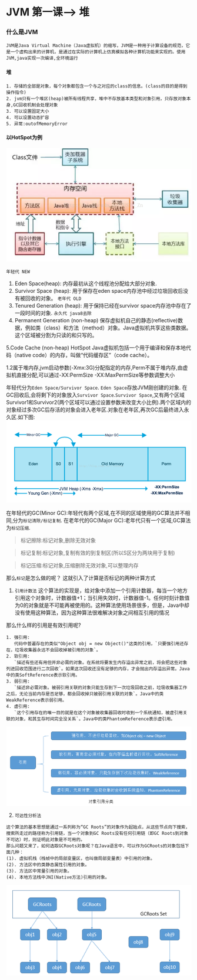 # JVM 第一课--> 堆

### 什么是JVM
``
JVM是Java Virtual Machine（Java虚拟机）的缩写，JVM是一种用于计算设备的规范，它是一个虚构出来的计算机，是通过在实际的计算机上仿真模拟各种计算机功能来实现的。使用JVM,java实现一次编译,全环境运行
``

#### 堆
```
1. 存储的全部是对象，每个对象都包含一个与之对应的class的信息。(class的目的是得到操作指令) 
2. jvm只有一个堆区(heap)被所有线程共享，堆中不存放基本类型和对象引用，只存放对象本身,GC回收机制会处理对象
3. 可以设置固定大小
4. 可以设置动态扩容  
5. 异常:outofMemoryError
```

#### 以HotSpot为例
![JVM运行时数据区](/postImg/JVM04.png "")

`年轻代 NEW`
1. Eden Space(heap): 内存最初从这个线程池分配给大部分对象.
2. Survivor Space (heap): 用于保存在eden space内存池中经过垃圾回收后没有被回收的对象。
`老年代 OLD`
3. Tenured Generation (heap): 用于保持已经在survivor space内存池中存在了一段时间的对象.
`永久代 java8去除`
4. Permanent Generation (non-heap)  保存虚拟机自己的静态(reflective)数据，例如类（class）和方法（method）对象。Java虚拟机共享这些类数据。这个区域被分割为只读的和只写的。

5.Code Cache (non-heap) HotSpot Java虚拟机包括一个用于编译和保存本地代码（native code）的内存，叫做“代码缓存区”（code cache）。

1.2属于堆内存,jvm启动参数(-Xmx:3G)分配指定的内存,Perm不属于堆内存,由虚拟机直接分配,可以通过-XX:PermSize -XX:MaxPermSize等参数调整大小


年轻代分为`Eden Space/Survivor Space`. `Eden Space`存放JVM刚创建的对象. 在GC回收后,会将剩下的对象放入`Survivor Space`.`Survivor Space`,又有两个区域Survivor1和Survivor2(两个区域可以通过设置参数来改变大小比例).两个区域内的对象经过多次GC后存活的对象会进入老年区.对象在老年区,再次GC后最终进入永久区.如下图:
![对象流转图](/postImg/JVM05.png "")

在年轻代的GC(Minor GC):年轻代有两个区域,在不同的区域使用的GC算法并不相同,分为`标记清除/标记复制`.
在老年代的GC(Major GC):老年代只有一个区域,GC算法为`标记压缩`.

> 标记擦除:标记对象,删除无效对象

> 标记复制:标记对象,复制有效的到复制区(所以S区分为两块用于复制)

> 标记压缩:标记对象,压缩删除无效对象,可以整理内存

那么`标记`是怎么做的呢？ 这就引入了计算是否标记的两种计算方式

1. `引用计数法`
这个算法的实现是，给对象中添加一个引用计数器，每当一个地方引用这个对象时，计数器值+1；当引用失效时，计数器值-1。任何时刻计数值为0的对象就是不可能再被使用的。这种算法使用场景很多，但是，Java中却没有使用这种算法，因为这种算法很难解决对象之间相互引用的情况

那么什么样的引用是有效引用呢?
```
1. 强引用:
   代码中普遍存在的类似"Object obj = new Object()"这类的引用，`只要强引用还存在，垃圾收集器永远不会回收掉被引用的对象`。
2. 软引用:
   `描述有些还有用但并非必需的对象。在系统将要发生内存溢出异常之前，将会把这些对象列进回收范围进行二次回收`。如果这次回收还没有足够的内存，才会抛出内存溢出异常。Java中的类SoftReference表示软引用。
3. 弱引用:
   `描述非必需对象。被弱引用关联的对象只能生存到下一次垃圾回收之前，垃圾收集器工作之后，无论当前内存是否足够，都会回收掉只被弱引用关联的对象`。Java中的类WeakReference表示弱引用。
4. 虚引用:
   `这个引用存在的唯一目的就是在这个对象被收集器回收时收到一个系统通知，被虚引用关联的对象，和其生存时间完全没关系`。Java中的类PhantomReference表示虚引用。
```
![4种引用](/postImg/JVM06.png "")

2. `可达性分析法`

```
这个算法的基本思想是通过一系列称为“GC Roots”的对象作为起始点，从这些节点向下搜索，搜索所走过的路径称为引用链，当一个对象到GC Roots没有任何引用链（即GC Roots到对象不可达）时，则证明此对象是不可用的。
那么问题又来了，如何选取GCRoots对象呢？在Java语言中，可以作为GCRoots的对象包括下面几种：
(1). 虚拟机栈（栈帧中的局部变量区，也叫做局部变量表）中引用的对象。
(2). 方法区中的类静态属性引用的对象。
(3). 方法区中常量引用的对象。
(4). 本地方法栈中JNI(Native方法)引用的对象。
```
![可达性分析法](/postImg/JVM07.png "")
























